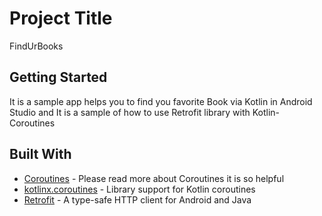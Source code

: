 # Project Title
 FindUrBooks
 ## Getting Started
It is a sample app helps you to find you favorite Book via Kotlin in Android Studio 
and It is a sample of how to use Retrofit library with Kotlin-Coroutines

## Built With

* [Coroutines](https://kotlinlang.org/docs/reference/coroutines.html) - Please read more about Coroutines it is  so helpful 
* [kotlinx.coroutines](https://github.com/Kotlin/kotlinx.coroutines) - Library support for Kotlin coroutines
* [Retrofit](http://square.github.io/retrofit/) - A type-safe HTTP client for Android and Java
